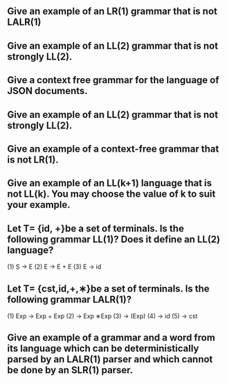 ## Give an example of an LR(1) grammar that is not LALR(1)

## Give an example of an LL(2) grammar that is not strongly LL(2).

## Give a context free grammar for the language of JSON documents.

## Give an example of an LL(2) grammar that is not strongly LL(2).

## Give an example of a context-free grammar that is not LR(1).

## Give an example of an LL(k+1) language that is not LL(k). You may choose the value of k to suit your example.

## Let T= {id, +}be a set of terminals. Is the following grammar LL(1)? Does it define an LL(2) language?

(1) S → E
(2) E → E + E
(3) E → id

## Let T= {cst,id,+,∗}be a set of terminals. Is the following grammar LALR(1)?

(1) Exp → Exp + Exp
(2) → Exp ∗Exp
(3) → (Exp)
(4) → id
(5) → cst

## Give an example of a grammar and a word from its language which can be deterministically parsed by an LALR(1) parser and which cannot be done by an SLR(1) parser.